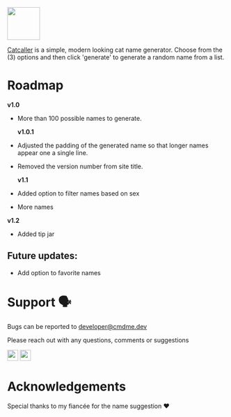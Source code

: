 <img src="https://i.imgur.com/2viNAxA.png" height=75>

[Catcaller](https://catcaller.netlify.app) is a simple, modern looking cat name generator. Choose from the (3) options and then click 'generate' to generate a random name from a list.

# Roadmap

**v1.0**

- More than 100 possible names to generate.

  **v1.0.1**

- Adjusted the padding of the generated name so that longer names appear one a single line.
- Removed the version number from site title.

  **v1.1**

- Added option to filter names based on sex
- More names

**v1.2**

- Added tip jar

## **Future updates:**

- Add option to favorite names

# Support :speaking_head:

Bugs can be reported to <developer@cmdme.dev>

Please reach out with any questions, comments or suggestions

<p>
<a href="https://twitter.com/citizen00147"><img src="https://img.shields.io/badge/twitter-%231DA1F2.svg?&style=for-the-badge&logo=twitter&logoColor=white" height=25></a> 
<a href="https://hashnode.com/@citizen00147"><img src="https://img.shields.io/badge/Hashnode-2962FF?style=for-the-badge&logo=hashnode&logoColor=white" height=25></a>
<p>

# Acknowledgements

Special thanks to my fiancée for the name suggestion :heart:
